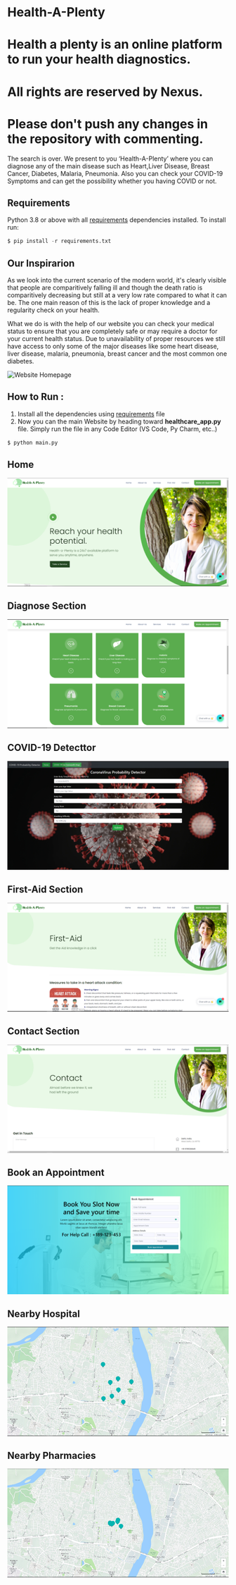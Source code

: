 # Health-A-Plenty
# Health a plenty is an online platform to run your health diagnostics. 
# All rights are reserved by Nexus.
# Please don't push any changes in the repository with commenting.

The search is over. We present to you ‘Health-A-Plenty’ where you can diagnose any of the main disease such as Heart,Liver Disease, Breast Cancer, Diabetes, Malaria, Pneumonia.
Also you can check your COVID-19 Symptoms and can get the possibility whether you having COVID or not.


## Requirements
Python 3.8 or above with all [requirements](requirements.txt) dependencies installed. To install run:
```python
$ pip install -r requirements.txt
```

## Our Inspirarion
As we look into the current scenario of the modern world, it's clearly visible that people are comparitively falling ill and though the death ratio is comparitively decreasing but still at a very low rate compared to what it can be. The one main reason of this is the lack of proper knowledge and a regularity check on your health. 

What we do is with the help of our website you can check your medical status to ensure that you are completely safe or may require a doctor for your current health status. Due to unavailability of proper resources we still have access to only some of the major diseases like some heart disease, liver disease, malaria, pneumonia, breast cancer and the most common one diabetes.


![Website Homepage](static/assets/img/logo/loader.png)


## How to Run :
1. Install all the dependencies using [requirements](requirements.txt) file
2. Now you can the main Website by heading toward **healthcare_app.py** file. Simply run the file in any Code Editor (VS Code, Py Charm, etc..)

```python
$ python main.py
```
     
 ## Home
 ![Website Home Page](SS/1.PNG)
 
 ## Diagnose Section
 ![Diagnose Section](SS/2.PNG)
 
  ## COVID-19 Detecttor
 ![COVID-19 Detector](SS/3.PNG)
 
  ## First-Aid Section
 ![First-Aid Section](SS/4.PNG)
  
  ## Contact Section
 ![Contact Section](SS/5.PNG)
 
  ## Book an Appointment
 ![Appointment Section](SS/6.PNG)
   
  ## Nearby Hospital
 ![Nearby Hospital](SS/7.PNG)
 
  ## Nearby Pharmacies
 ![Nearby Pharmacies](SS/8.PNG)
